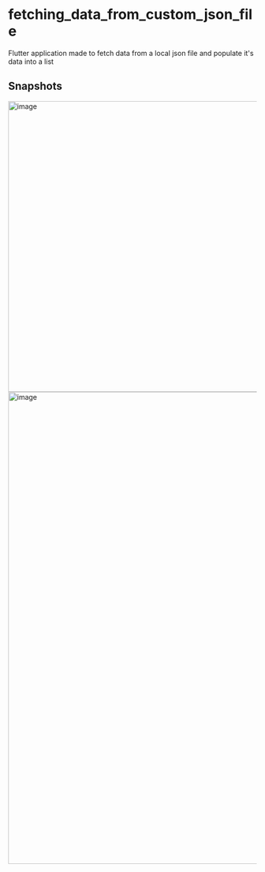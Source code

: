 # fetching_data_from_custom_json_file

<p>Flutter application made to fetch data from a local json file and populate it's data into a list</p>

## Snapshots
<img width="590" alt="image" src="https://user-images.githubusercontent.com/93155464/211166010-2dfe55d9-f94a-46af-a9d7-41cee0e08ab4.png">

<img width="958" alt="image" src="https://user-images.githubusercontent.com/93155464/211165987-4c6016d2-311b-413f-b7ef-e4c7166db86a.png">

